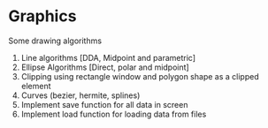# Graphics
Some drawing algorithms 
  1)	Line algorithms [DDA, Midpoint and parametric]
  2)	Ellipse Algorithms [Direct, polar and midpoint]
  3)	Clipping using rectangle window and polygon shape as a clipped element
  4)	Curves (bezier, hermite, splines)
  5)	Implement save function for all data in screen 
  6)	Implement load function for loading data from files
